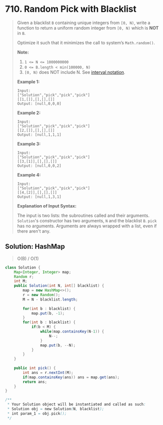 # 710. Random Pick with Blacklist

> Given a blacklist `B` containing unique integers from `[0, N)`, write a function to return a uniform random integer from `[0, N)` which is **NOT** in `B`.
>
> Optimize it such that it minimizes the call to system’s `Math.random()`.
>
> **Note:**
>
> 1. `1 <= N <= 1000000000`
> 2. `0 <= B.length < min(100000, N)`
> 3. `[0, N)` does NOT include N. See [interval notation](https://en.wikipedia.org/wiki/Interval_%28mathematics%29).
>
> **Example 1:**
>
> ```text
> Input: 
> ["Solution","pick","pick","pick"]
> [[1,[]],[],[],[]]
> Output: [null,0,0,0]
> ```
>
> **Example 2:**
>
> ```text
> Input: 
> ["Solution","pick","pick","pick"]
> [[2,[]],[],[],[]]
> Output: [null,1,1,1]
> ```
>
> **Example 3:**
>
> ```text
> Input: 
> ["Solution","pick","pick","pick"]
> [[3,[1]],[],[],[]]
> Output: [null,0,0,2]
> ```
>
> **Example 4:**
>
> ```text
> Input: 
> ["Solution","pick","pick","pick"]
> [[4,[2]],[],[],[]]
> Output: [null,1,3,1]
> ```
>
> **Explanation of Input Syntax:**
>
> The input is two lists: the subroutines called and their arguments. `Solution`'s constructor has two arguments, `N` and the blacklist `B`. `pick` has no arguments. Arguments are always wrapped with a list, even if there aren't any.

## Solution: HashMap

> O\(B\) / O\(1\)

```java
class Solution {
    Map<Integer, Integer> map;
    Random r;
    int M;
    public Solution(int N, int[] blacklist) {
        map = new HashMap<>();
        r = new Random();
        M = N - blacklist.length;
        
        for(int b : blacklist) {
            map.put(b, -1);
        }
        for(int b : blacklist) {
            if(b < M) {
                while(map.containsKey(N-1)) {
                    N--;
                }
                map.put(b, --N);
            }
        }
    }
    
    public int pick() {
        int ans = r.nextInt(M);
        if(map.containsKey(ans)) ans = map.get(ans);
        return ans;
    }
}

/**
 * Your Solution object will be instantiated and called as such:
 * Solution obj = new Solution(N, blacklist);
 * int param_1 = obj.pick();
 */
```

